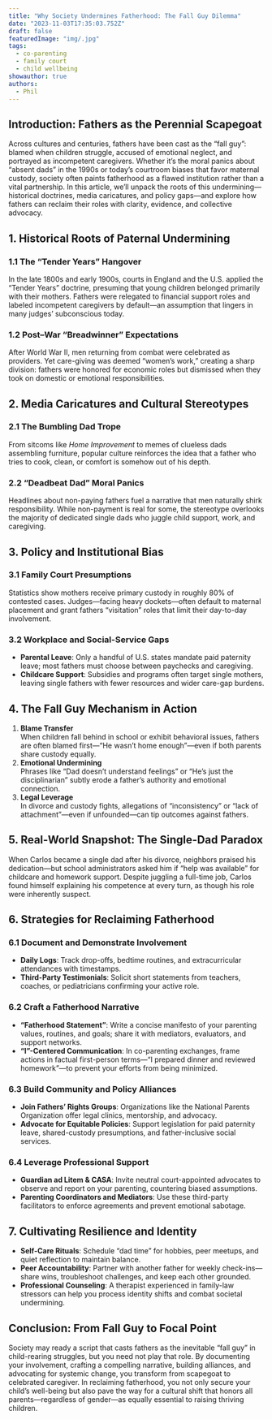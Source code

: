 ```yaml
---
title: "Why Society Undermines Fatherhood: The Fall Guy Dilemma"
date: "2023-11-03T17:35:03.752Z"
draft: false
featuredImage: "img/.jpg"
tags:
  - co-parenting
  - family court
  - child wellbeing
showauthor: true
authors:
  - Phil
---
```



## Introduction: Fathers as the Perennial Scapegoat

Across cultures and centuries, fathers have been cast as the “fall guy”: blamed when children struggle, accused of emotional neglect, and portrayed as incompetent caregivers. Whether it’s the moral panics about “absent dads” in the 1990s or today’s courtroom biases that favor maternal custody, society often paints fatherhood as a flawed institution rather than a vital partnership. In this article, we’ll unpack the roots of this undermining—historical doctrines, media caricatures, and policy gaps—and explore how fathers can reclaim their roles with clarity, evidence, and collective advocacy.

## 1. Historical Roots of Paternal Undermining

### 1.1 The “Tender Years” Hangover  
In the late 1800s and early 1900s, courts in England and the U.S. applied the “Tender Years” doctrine, presuming that young children belonged primarily with their mothers. Fathers were relegated to financial support roles and labeled incompetent caregivers by default—an assumption that lingers in many judges’ subconscious today.

### 1.2 Post–War “Breadwinner” Expectations  
After World War II, men returning from combat were celebrated as providers. Yet care-giving was deemed “women’s work,” creating a sharp division: fathers were honored for economic roles but dismissed when they took on domestic or emotional responsibilities.

## 2. Media Caricatures and Cultural Stereotypes

### 2.1 The Bumbling Dad Trope  
From sitcoms like *Home Improvement* to memes of clueless dads assembling furniture, popular culture reinforces the idea that a father who tries to cook, clean, or comfort is somehow out of his depth.

### 2.2 “Deadbeat Dad” Moral Panics  
Headlines about non-paying fathers fuel a narrative that men naturally shirk responsibility. While non-payment is real for some, the stereotype overlooks the majority of dedicated single dads who juggle child support, work, and caregiving.

## 3. Policy and Institutional Bias

### 3.1 Family Court Presumptions  
Statistics show mothers receive primary custody in roughly 80% of contested cases. Judges—facing heavy dockets—often default to maternal placement and grant fathers “visitation” roles that limit their day-to-day involvement.

### 3.2 Workplace and Social-Service Gaps  
- **Parental Leave**: Only a handful of U.S. states mandate paid paternity leave; most fathers must choose between paychecks and caregiving.  
- **Childcare Support**: Subsidies and programs often target single mothers, leaving single fathers with fewer resources and wider care-gap burdens.

## 4. The Fall Guy Mechanism in Action

1. **Blame Transfer**  
   When children fall behind in school or exhibit behavioral issues, fathers are often blamed first—“He wasn’t home enough”—even if both parents share custody equally.  
2. **Emotional Undermining**  
   Phrases like “Dad doesn’t understand feelings” or “He’s just the disciplinarian” subtly erode a father’s authority and emotional connection.  
3. **Legal Leverage**  
   In divorce and custody fights, allegations of “inconsistency” or “lack of attachment”—even if unfounded—can tip outcomes against fathers.

## 5. Real-World Snapshot: The Single-Dad Paradox

When Carlos became a single dad after his divorce, neighbors praised his dedication—but school administrators asked him if “help was available” for childcare and homework support. Despite juggling a full-time job, Carlos found himself explaining his competence at every turn, as though his role were inherently suspect.

## 6. Strategies for Reclaiming Fatherhood

### 6.1 Document and Demonstrate Involvement  
- **Daily Logs**: Track drop-offs, bedtime routines, and extracurricular attendances with timestamps.  
- **Third-Party Testimonials**: Solicit short statements from teachers, coaches, or pediatricians confirming your active role.

### 6.2 Craft a Fatherhood Narrative  
- **“Fatherhood Statement”**: Write a concise manifesto of your parenting values, routines, and goals; share it with mediators, evaluators, and support networks.  
- **“I”-Centered Communication**: In co-parenting exchanges, frame actions in factual first-person terms—“I prepared dinner and reviewed homework”—to prevent your efforts from being minimized.

### 6.3 Build Community and Policy Alliances  
- **Join Fathers’ Rights Groups**: Organizations like the National Parents Organization offer legal clinics, mentorship, and advocacy.  
- **Advocate for Equitable Policies**: Support legislation for paid paternity leave, shared-custody presumptions, and father-inclusive social services.

### 6.4 Leverage Professional Support  
- **Guardian ad Litem & CASA**: Invite neutral court-appointed advocates to observe and report on your parenting, countering biased assumptions.  
- **Parenting Coordinators and Mediators**: Use these third-party facilitators to enforce agreements and prevent emotional sabotage.

## 7. Cultivating Resilience and Identity

- **Self-Care Rituals**: Schedule “dad time” for hobbies, peer meetups, and quiet reflection to maintain balance.  
- **Peer Accountability**: Partner with another father for weekly check-ins—share wins, troubleshoot challenges, and keep each other grounded.  
- **Professional Counseling**: A therapist experienced in family-law stressors can help you process identity shifts and combat societal undermining.

## Conclusion: From Fall Guy to Focal Point

Society may ready a script that casts fathers as the inevitable “fall guy” in child-rearing struggles, but you need not play that role. By documenting your involvement, crafting a compelling narrative, building alliances, and advocating for systemic change, you transform from scapegoat to celebrated caregiver. In reclaiming fatherhood, you not only secure your child’s well-being but also pave the way for a cultural shift that honors all parents—regardless of gender—as equally essential to raising thriving children.  
